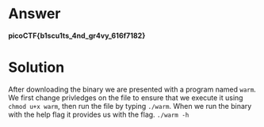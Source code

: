# Answer

**picoCTF{b1scu1ts_4nd_gr4vy_616f7182}**

# Solution

After downloading the binary we are presented with a program named `warm`. We first change privledges on the file to ensure that we execute it using `chmod u+x warm`, then run the file by typing `./warm`. When we run the binary with the help flag it provides us with the flag. `./warm -h`